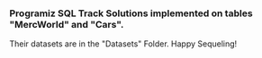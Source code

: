 ### Programiz SQL Track Solutions implemented on tables "MercWorld" and "Cars".
Their datasets are in the "Datasets" Folder. Happy Sequeling!
